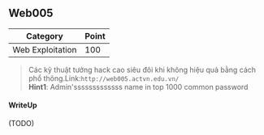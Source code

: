 ## Web005

| Category | Point |
| --- | --- |
| Web Exploitation | 100 |

> Các kỹ thuật tưởng hack cao siêu đôi khi không hiệu quả bằng cách phổ thông.Link:`http://web005.actvn.edu.vn/`                    <br>
> **Hint1**: Admin'sssssssssssss name in top 1000 common password <br>

#### WriteUp

(TODO)
